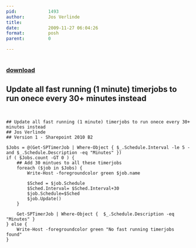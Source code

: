 ```yaml
---
pid:            1493
author:         Jos Verlinde
title:          
date:           2009-11-27 06:04:26
format:         posh
parent:         0

---
```


# 

### [download](//scripts/1493.ps1)

## Update all fast running (1 minute) timerjobs to run onece every 30+ minutes instead 

```posh


## Update all fast running (1 minute) timerjobs to run onece every 30+ minutes instead 
## Jos Verlinde 
## Version 1 - Sharepoint 2010 B2 

$Jobs = @(Get-SPTimerJob | Where-Object { $_.Schedule.Interval -le 5 -and $_.Schedule.Description -eq "Minutes" })
if ( $Jobs.count -GT 0 ) {
    ## Add 30 mintues to all these timerjobs
    foreach ($job in $Jobs) { 
        Write-Host -foregroundcolor green $job.name
        
        $Sched = $job.Schedule
        $Sched.Interval= $Sched.Interval+30 
        $job.Schedule=$Sched
        $job.Update()
    }

    Get-SPTimerJob | Where-Object {  $_.Schedule.Description -eq "Minutes" }
} else {
    Write-Host -foregroundcolor green "No fast running timerjobs found"
}

```
